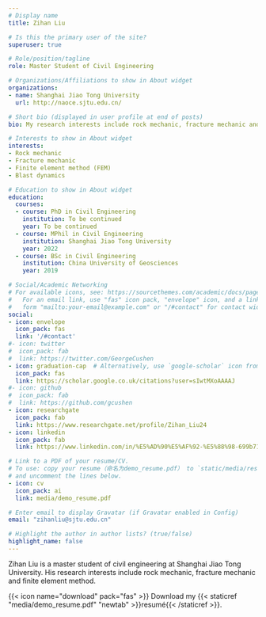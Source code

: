 ```yaml
---
# Display name
title: Zihan Liu

# Is this the primary user of the site?
superuser: true

# Role/position/tagline
role: Master Student of Civil Engineering

# Organizations/Affiliations to show in About widget
organizations:
- name: Shanghai Jiao Tong University 
  url: http://naoce.sjtu.edu.cn/

# Short bio (displayed in user profile at end of posts)
bio: My research interests include rock mechanic, fracture mechanic and finite element method.

# Interests to show in About widget
interests:
- Rock mechanic
- Fracture mechanic
- Finite element method (FEM)
- Blast dynamics

# Education to show in About widget
education:
  courses:
  - course: PhD in Civil Engineering
    institution: To be continued
    year: To be continued
  - course: MPhil in Civil Engineering
    institution: Shanghai Jiao Tong University
    year: 2022
  - course: BSc in Civil Engineering
    institution: China University of Geosciences
    year: 2019

# Social/Academic Networking
# For available icons, see: https://sourcethemes.com/academic/docs/page-builder/#icons
#   For an email link, use "fas" icon pack, "envelope" icon, and a link in the
#   form "mailto:your-email@example.com" or "/#contact" for contact widget.
social:
- icon: envelope
  icon_pack: fas
  link: '/#contact'
#- icon: twitter
#  icon_pack: fab
#  link: https://twitter.com/GeorgeCushen
- icon: graduation-cap  # Alternatively, use `google-scholar` icon from `ai` icon pack
  icon_pack: fas
  link: https://scholar.google.co.uk/citations?user=sIwtMXoAAAAJ
#- icon: github
#  icon_pack: fab
#  link: https://github.com/gcushen
- icon: researchgate
  icon_pack: fab
  link: https://www.researchgate.net/profile/Zihan_Liu24
- icon: linkedin
  icon_pack: fab
  link: https://www.linkedin.com/in/%E5%AD%90%E5%AF%92-%E5%88%98-699b7115a/

# Link to a PDF of your resume/CV.
# To use: copy your resume（命名为demo_resume.pdf） to `static/media/resume.pdf`, enable `ai` icons in `params.toml`（建议搜索一下，有两个同名文件）, 
# and uncomment the lines below.
- icon: cv
  icon_pack: ai
  link: media/demo_resume.pdf

# Enter email to display Gravatar (if Gravatar enabled in Config)
email: "zihanliu@sjtu.edu.cn"

# Highlight the author in author lists? (true/false)
highlight_name: false
---
```


Zihan Liu is a master student of civil engineering at Shanghai Jiao Tong University. His research interests include rock mechanic, fracture mechanic and finite element method. 

{{< icon name="download" pack="fas" >}} Download my {{< staticref "media/demo_resume.pdf" "newtab" >}}resumé{{< /staticref >}}.
